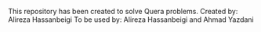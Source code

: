 This repository has been created to solve Quera problems.
Created by: Alireza Hassanbeigi
To be used by: Alireza Hassanbeigi and Ahmad Yazdani